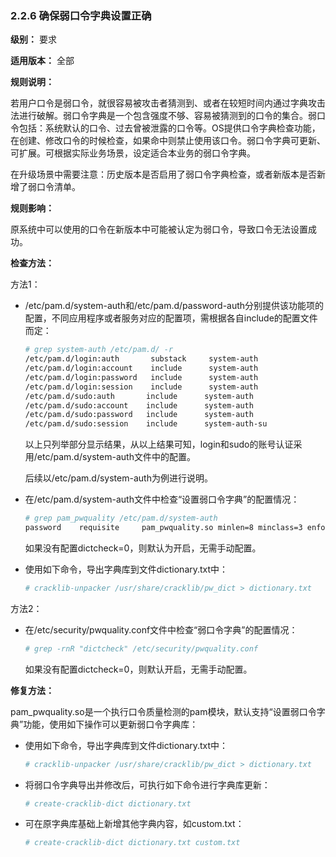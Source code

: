 ### 2.2.6 确保弱口令字典设置正确

**级别：** 要求

**适用版本：** 全部

**规则说明：** 

若用户口令是弱口令，就很容易被攻击者猜测到、或者在较短时间内通过字典攻击法进行破解。弱口令字典是一个包含强度不够、容易被猜测到的口令的集合。弱口令包括：系统默认的口令、过去曾被泄露的口令等。OS提供口令字典检查功能，在创建、修改口令的时候检查，如果命中则禁止使用该口令。弱口令字典可更新、可扩展。可根据实际业务场景，设定适合本业务的弱口令字典。

在升级场景中需要注意：历史版本是否启用了弱口令字典检查，或者新版本是否新增了弱口令清单。

**规则影响：**

原系统中可以使用的口令在新版本中可能被认定为弱口令，导致口令无法设置成功。

**检查方法：**

方法1：
- /etc/pam.d/system-auth和/etc/pam.d/password-auth分别提供该功能项的配置，不同应用程序或者服务对应的配置项，需根据各自include的配置文件而定：

  ```bash
  # grep system-auth /etc/pam.d/ -r
  /etc/pam.d/login:auth       substack     system-auth
  /etc/pam.d/login:account    include      system-auth
  /etc/pam.d/login:password   include      system-auth
  /etc/pam.d/login:session    include      system-auth
  /etc/pam.d/sudo:auth       include      system-auth
  /etc/pam.d/sudo:account    include      system-auth
  /etc/pam.d/sudo:password   include      system-auth
  /etc/pam.d/sudo:session    include      system-auth-su
  ```

  以上只列举部分显示结果，从以上结果可知，login和sudo的账号认证采用/etc/pam.d/system-auth文件中的配置。

  后续以/etc/pam.d/system-auth为例进行说明。

- 在/etc/pam.d/system-auth文件中检查“设置弱口令字典”的配置情况：

  ```bash
  # grep pam_pwquality /etc/pam.d/system-auth
  password    requisite     pam_pwquality.so minlen=8 minclass=3 enforce_for_root try_first_pass local_users_only retry=3 dcredit=0 ucredit=0 lcredit=0 ocredit=0
  ```
  如果没有配置dictcheck=0，则默认为开启，无需手动配置。
- 使用如下命令，导出字典库到文件dictionary.txt中：

  ```bash
  # cracklib-unpacker /usr/share/cracklib/pw_dict > dictionary.txt
  ```

方法2：
- 在/etc/security/pwquality.conf文件中检查“弱口令字典”的配置情况：

  ```bash
  # grep -rnR "dictcheck" /etc/security/pwquality.conf
  ```
  如果没有配置dictcheck=0，则默认开启，无需手动配置。

**修复方法：**

pam_pwquality.so是一个执行口令质量检测的pam模块，默认支持“设置弱口令字典”功能，使用如下操作可以更新弱口令字典库：

- 使用如下命令，导出字典库到文件dictionary.txt中：

  ```bash
  # cracklib-unpacker /usr/share/cracklib/pw_dict > dictionary.txt
  ```

- 将弱口令字典导出并修改后，可执行如下命令进行字典库更新：

  ```bash
  # create-cracklib-dict dictionary.txt
  ```

- 可在原字典库基础上新增其他字典内容，如custom.txt：

  ```bash
  # create-cracklib-dict dictionary.txt custom.txt
  ```